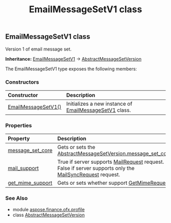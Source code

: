 ﻿---
title: EmailMessageSetV1 class
second_title: Aspose.Finance for Python via .NET API References
description: 
type: docs
weight: 110
url: /python-net/aspose.finance.ofx.profile/emailmessagesetv1/
is_root: false
---

## EmailMessageSetV1 class

Version 1 of email message set.



**Inheritance:** [EmailMessageSetV1](/finance/python-net/aspose.finance.ofx.profile/emailmessagesetv1) → 
[AbstractMessageSetVersion](/finance/python-net/aspose.finance.ofx.profile/abstractmessagesetversion)



The EmailMessageSetV1 type exposes the following members:

### Constructors
| Constructor | Description |
| :- | :- |
| [EmailMessageSetV1()](/finance/python-net/aspose.finance.ofx.profile/emailmessagesetv1/__init__/#) | Initializes a new instance of [EmailMessageSetV1](/finance/python-net/aspose.finance.ofx.profile/emailmessagesetv1) class. |


### Properties
| Property | Description |
| :- | :- |
| [message_set_core](/finance/python-net/aspose.finance.ofx.profile/emailmessagesetv1/message_set_core) | Gets or sets the [AbstractMessageSetVersion.message_set_core](/finance/python-net/aspose.finance.ofx.profile/abstractmessagesetversion#message_set_core). |
| [mail_support](/finance/python-net/aspose.finance.ofx.profile/emailmessagesetv1/mail_support) | True if server supports [MailRequest](/finance/python-net/aspose.finance.ofx.email/mailrequest) request. False if server supports only the [MailSyncRequest](/finance/python-net/aspose.finance.ofx.email/mailsyncrequest) request. |
| [get_mime_support](/finance/python-net/aspose.finance.ofx.profile/emailmessagesetv1/get_mime_support) | Gets or sets whether support [GetMimeRequest](/finance/python-net/aspose.finance.ofx.email/getmimerequest). |


### See Also

* module [aspose.finance.ofx.profile](../)
* class [AbstractMessageSetVersion](/finance/python-net/aspose.finance.ofx.profile/abstractmessagesetversion)
